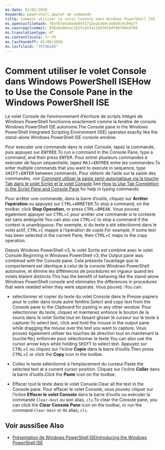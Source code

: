 ```yaml
---
ms.date: 01/02/2020
keywords: powershell,applet de commande
title: Comment utiliser le volet Console dans Windows PowerShell ISE
ms.openlocfilehash: f0ef07e410ed494f5732eab360c4e050c9c09a7f
ms.sourcegitcommit: 058a6e86eac1b27ca57a11687019df98709ed709
ms.translationtype: HT
ms.contentlocale: fr-FR
ms.lasthandoff: 01/08/2020
ms.locfileid: "75736145"
---
```

# <a name="how-to-use-the-console-pane-in-the-windows-powershell-ise"></a><span data-ttu-id="d340f-103">Comment utiliser le volet Console dans Windows PowerShell ISE</span><span class="sxs-lookup"><span data-stu-id="d340f-103">How to Use the Console Pane in the Windows PowerShell ISE</span></span>

<span data-ttu-id="d340f-104">Le volet Console de l’environnement d’écriture de scripts intégré de Windows PowerShell fonctionne exactement comme la fenêtre de console Windows PowerShell ISE autonome.</span><span class="sxs-lookup"><span data-stu-id="d340f-104">The Console pane in the Windows PowerShell Integrated Scripting Environment (ISE) operates exactly like the stand-alone Windows PowerShell ISE console window.</span></span>

<span data-ttu-id="d340f-105">Pour exécuter une commande dans le volet Console, tapez la commande, puis appuyez sur <kbd>ENTRÉE</kbd>.</span><span class="sxs-lookup"><span data-stu-id="d340f-105">To run a command in the Console Pane, type a command, and then press <kbd>ENTER</kbd>.</span></span> <span data-ttu-id="d340f-106">Pour entrer plusieurs commandes à exécuter de façon séquentielle, tapez <kbd>MAJ</kbd>+<kbd>ENTRÉE</kbd> entre les commandes.</span><span class="sxs-lookup"><span data-stu-id="d340f-106">To enter multiple commands that you want to execute in sequence, type <kbd>SHIFT</kbd>+<kbd>ENTER</kbd> between commands.</span></span> <span data-ttu-id="d340f-107">Pour obtenir de l’aide sur la saisie des commandes, voir [Comment utiliser la saisie semi-automatique via la touche Tab dans le volet Script et le volet Console](How-to-Use-Tab-Completion-in-the-Script-Pane-and-Console-Pane.md).</span><span class="sxs-lookup"><span data-stu-id="d340f-107">See [How to Use Tab Completion in the Script Pane and Console Pane](How-to-Use-Tab-Completion-in-the-Script-Pane-and-Console-Pane.md) for help in typing commands.</span></span>

<span data-ttu-id="d340f-108">Pour arrêter une commande, dans la barre d’outils, cliquez sur **Arrêter l’opération** ou appuyez sur <kbd>CTRL</kbd>+<kbd>ARRÊTER</kbd>.</span><span class="sxs-lookup"><span data-stu-id="d340f-108">To stop a command, on the toolbar, click **Stop Operation**, or press <kbd>CTRL</kbd>+<kbd>BREAK</kbd>.</span></span> <span data-ttu-id="d340f-109">Vous pouvez également appuyer sur <kbd>CTRL</kbd>+<kbd>C</kbd> pour arrêter une commande si le contexte est sans ambiguïté.</span><span class="sxs-lookup"><span data-stu-id="d340f-109">You can also use <kbd>CTRL</kbd>+<kbd>C</kbd> to stop a command if the context is unambiguous.</span></span> <span data-ttu-id="d340f-110">Par exemple, si du texte a été sélectionné dans le volet actif, <kbd>CTRL</kbd>+<kbd>C</kbd> mappe à l’opération de copie.</span><span class="sxs-lookup"><span data-stu-id="d340f-110">For example, if some text has been selected in the current Pane, then <kbd>CTRL</kbd>+<kbd>C</kbd> maps to the copy operation.</span></span>

<span data-ttu-id="d340f-111">Depuis Windows PowerShell v3, le volet Sortie est combiné avec le volet Console.</span><span class="sxs-lookup"><span data-stu-id="d340f-111">Beginning in Windows PowerShell v3, the Output pane was combined with the Console pane.</span></span> <span data-ttu-id="d340f-112">Cela présente l’avantage que le comportement est identique à celui de la console Windows PowerShell autonome, et élimine les différences de procédures en vigueur quand les volets étaient distincts.</span><span class="sxs-lookup"><span data-stu-id="d340f-112">This has the benefit of behaving like the stand-alone Windows PowerShell console and eliminates the differences in procedures that were needed when they were separate.</span></span> <span data-ttu-id="d340f-113">Vous pouvez :</span><span class="sxs-lookup"><span data-stu-id="d340f-113">You can:</span></span>

- <span data-ttu-id="d340f-114">sélectionner et copier du texte du volet Console dans le Presse-papiers pour le coller dans toute autre fenêtre.</span><span class="sxs-lookup"><span data-stu-id="d340f-114">Select and copy text from the Console pane to the Clipboard for pasting in any other window.</span></span> <span data-ttu-id="d340f-115">Pour sélectionner du texte, cliquez et maintenez enfoncé le bouton de la souris dans le volet Sortie tout en faisant glisser le curseur sur le texte à capturer.</span><span class="sxs-lookup"><span data-stu-id="d340f-115">To select text, click and hold the mouse in the output pane while dragging the mouse over the text you want to capture.</span></span> <span data-ttu-id="d340f-116">Vous pouvez également utiliser les touches de direction tout en maintenant la touche <kbd>Maj</kbd> enfoncée pour sélectionner le texte.</span><span class="sxs-lookup"><span data-stu-id="d340f-116">You can also use the cursor arrow keys while holding <kbd>SHIFT</kbd> to select text.</span></span> <span data-ttu-id="d340f-117">Appuyez sur <kbd>CTRL</kbd>+<kbd>C</kbd> ou cliquez sur l’icône **Copie** dans la barre d’outils.</span><span class="sxs-lookup"><span data-stu-id="d340f-117">Then press <kbd>CTRL</kbd>+<kbd>C</kbd> or click the **Copy** icon in the toolbar.</span></span>

- <span data-ttu-id="d340f-118">Collez le texte sélectionné à l’emplacement du curseur.</span><span class="sxs-lookup"><span data-stu-id="d340f-118">Paste the selected text at a current cursor position.</span></span> <span data-ttu-id="d340f-119">Cliquez sur l’icône **Coller** dans la barre d’outils.</span><span class="sxs-lookup"><span data-stu-id="d340f-119">Click the **Paste** icon on the toolbar.</span></span>

- <span data-ttu-id="d340f-120">Effacer tout le texte dans le volet Console.</span><span class="sxs-lookup"><span data-stu-id="d340f-120">Clear all the text in the Console pane.</span></span> <span data-ttu-id="d340f-121">Pour effacer le volet Console, vous pouvez cliquer sur l’icône **Effacer le volet Console** dans la barre d’outils ou exécuter la commande `Clear-Host` ou son alias, `cls`.</span><span class="sxs-lookup"><span data-stu-id="d340f-121">To clear the Console pane, you can click the **Clear Console Pane** icon on the toolbar, or run the command `Clear-Host` or its alias, `cls`.</span></span>

## <a name="see-also"></a><span data-ttu-id="d340f-122">Voir aussi</span><span class="sxs-lookup"><span data-stu-id="d340f-122">See Also</span></span>

- [<span data-ttu-id="d340f-123">Présentation de Windows PowerShell ISE</span><span class="sxs-lookup"><span data-stu-id="d340f-123">Introducing the Windows PowerShell ISE</span></span>](Introducing-the-Windows-PowerShell-ISE.md)
